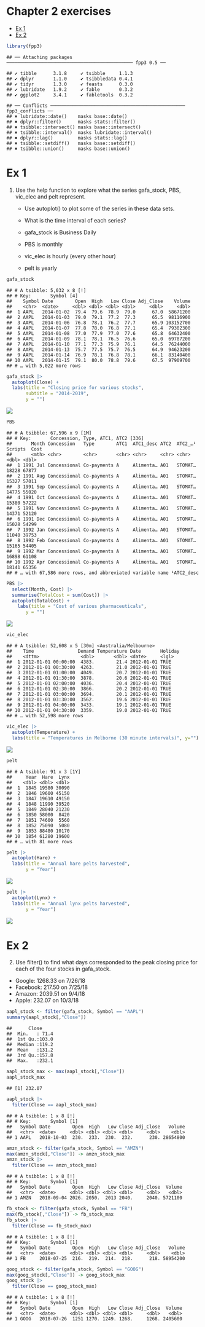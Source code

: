 Chapter 2 exercises
================

- <a href="#ex-1" id="toc-ex-1">Ex 1</a>
- <a href="#ex-2" id="toc-ex-2">Ex 2</a>

``` r
library(fpp3)
```

    ## ── Attaching packages ────────────────────────────────────────────── fpp3 0.5 ──

    ## ✔ tibble      3.1.8     ✔ tsibble     1.1.3
    ## ✔ dplyr       1.1.0     ✔ tsibbledata 0.4.1
    ## ✔ tidyr       1.3.0     ✔ feasts      0.3.0
    ## ✔ lubridate   1.9.2     ✔ fable       0.3.2
    ## ✔ ggplot2     3.4.1     ✔ fabletools  0.3.2

    ## ── Conflicts ───────────────────────────────────────────────── fpp3_conflicts ──
    ## ✖ lubridate::date()    masks base::date()
    ## ✖ dplyr::filter()      masks stats::filter()
    ## ✖ tsibble::intersect() masks base::intersect()
    ## ✖ tsibble::interval()  masks lubridate::interval()
    ## ✖ dplyr::lag()         masks stats::lag()
    ## ✖ tsibble::setdiff()   masks base::setdiff()
    ## ✖ tsibble::union()     masks base::union()

# Ex 1

1.  Use the help function to explore what the series gafa_stock, PBS,
    vic_elec and pelt represent.

    - Use autoplot() to plot some of the series in these data sets.

    - What is the time interval of each series?

    - gafa_stock is Business Daily

    - PBS is monthly

    - vic_elec is hourly (every other hour)

    - pelt is yearly

``` r
gafa_stock
```

    ## # A tsibble: 5,032 x 8 [!]
    ## # Key:       Symbol [4]
    ##    Symbol Date        Open  High   Low Close Adj_Close    Volume
    ##    <chr>  <date>     <dbl> <dbl> <dbl> <dbl>     <dbl>     <dbl>
    ##  1 AAPL   2014-01-02  79.4  79.6  78.9  79.0      67.0  58671200
    ##  2 AAPL   2014-01-03  79.0  79.1  77.2  77.3      65.5  98116900
    ##  3 AAPL   2014-01-06  76.8  78.1  76.2  77.7      65.9 103152700
    ##  4 AAPL   2014-01-07  77.8  78.0  76.8  77.1      65.4  79302300
    ##  5 AAPL   2014-01-08  77.0  77.9  77.0  77.6      65.8  64632400
    ##  6 AAPL   2014-01-09  78.1  78.1  76.5  76.6      65.0  69787200
    ##  7 AAPL   2014-01-10  77.1  77.3  75.9  76.1      64.5  76244000
    ##  8 AAPL   2014-01-13  75.7  77.5  75.7  76.5      64.9  94623200
    ##  9 AAPL   2014-01-14  76.9  78.1  76.8  78.1      66.1  83140400
    ## 10 AAPL   2014-01-15  79.1  80.0  78.8  79.6      67.5  97909700
    ## # … with 5,022 more rows

``` r
gafa_stock |>
  autoplot(Close) +
  labs(title = "Closing price for various stocks",
       subtitle = "2014-2019",
       y = "")
```

![](Ch2Exercises_files/figure-gfm/unnamed-chunk-3-1.png)<!-- -->

``` r
PBS
```

    ## # A tsibble: 67,596 x 9 [1M]
    ## # Key:       Concession, Type, ATC1, ATC2 [336]
    ##       Month Concession   Type        ATC1  ATC1_desc ATC2  ATC2_…¹ Scripts  Cost
    ##       <mth> <chr>        <chr>       <chr> <chr>     <chr> <chr>     <dbl> <dbl>
    ##  1 1991 Jul Concessional Co-payments A     Alimenta… A01   STOMAT…   18228 67877
    ##  2 1991 Aug Concessional Co-payments A     Alimenta… A01   STOMAT…   15327 57011
    ##  3 1991 Sep Concessional Co-payments A     Alimenta… A01   STOMAT…   14775 55020
    ##  4 1991 Oct Concessional Co-payments A     Alimenta… A01   STOMAT…   15380 57222
    ##  5 1991 Nov Concessional Co-payments A     Alimenta… A01   STOMAT…   14371 52120
    ##  6 1991 Dec Concessional Co-payments A     Alimenta… A01   STOMAT…   15028 54299
    ##  7 1992 Jan Concessional Co-payments A     Alimenta… A01   STOMAT…   11040 39753
    ##  8 1992 Feb Concessional Co-payments A     Alimenta… A01   STOMAT…   15165 54405
    ##  9 1992 Mar Concessional Co-payments A     Alimenta… A01   STOMAT…   16898 61108
    ## 10 1992 Apr Concessional Co-payments A     Alimenta… A01   STOMAT…   18141 65356
    ## # … with 67,586 more rows, and abbreviated variable name ¹​ATC2_desc

``` r
PBS |> 
  select(Month, Cost) |>
  summarise(TotalCost = sum(Cost)) |>
  autoplot(TotalCost) +
    labs(title = "Cost of various pharmaceuticals",
       y = "")
```

![](Ch2Exercises_files/figure-gfm/unnamed-chunk-5-1.png)<!-- -->

``` r
vic_elec
```

    ## # A tsibble: 52,608 x 5 [30m] <Australia/Melbourne>
    ##    Time                Demand Temperature Date       Holiday
    ##    <dttm>               <dbl>       <dbl> <date>     <lgl>  
    ##  1 2012-01-01 00:00:00  4383.        21.4 2012-01-01 TRUE   
    ##  2 2012-01-01 00:30:00  4263.        21.0 2012-01-01 TRUE   
    ##  3 2012-01-01 01:00:00  4049.        20.7 2012-01-01 TRUE   
    ##  4 2012-01-01 01:30:00  3878.        20.6 2012-01-01 TRUE   
    ##  5 2012-01-01 02:00:00  4036.        20.4 2012-01-01 TRUE   
    ##  6 2012-01-01 02:30:00  3866.        20.2 2012-01-01 TRUE   
    ##  7 2012-01-01 03:00:00  3694.        20.1 2012-01-01 TRUE   
    ##  8 2012-01-01 03:30:00  3562.        19.6 2012-01-01 TRUE   
    ##  9 2012-01-01 04:00:00  3433.        19.1 2012-01-01 TRUE   
    ## 10 2012-01-01 04:30:00  3359.        19.0 2012-01-01 TRUE   
    ## # … with 52,598 more rows

``` r
vic_elec |>
  autoplot(Temperature) +
  labs(title = "Temperatures in Melborne (30 minute intervals)", y="")
```

![](Ch2Exercises_files/figure-gfm/unnamed-chunk-7-1.png)<!-- -->

``` r
pelt
```

    ## # A tsibble: 91 x 3 [1Y]
    ##     Year  Hare  Lynx
    ##    <dbl> <dbl> <dbl>
    ##  1  1845 19580 30090
    ##  2  1846 19600 45150
    ##  3  1847 19610 49150
    ##  4  1848 11990 39520
    ##  5  1849 28040 21230
    ##  6  1850 58000  8420
    ##  7  1851 74600  5560
    ##  8  1852 75090  5080
    ##  9  1853 88480 10170
    ## 10  1854 61280 19600
    ## # … with 81 more rows

``` r
pelt |>
  autoplot(Hare) +
  labs(title = "Annual hare pelts harvested",
       y = "Year")
```

![](Ch2Exercises_files/figure-gfm/unnamed-chunk-9-1.png)<!-- -->

``` r
pelt |>
  autoplot(Lynx) +
  labs(title = "Annual lynx pelts harvested",
       y = "Year")
```

![](Ch2Exercises_files/figure-gfm/unnamed-chunk-10-1.png)<!-- -->

# Ex 2

2.  Use filter() to find what days corresponded to the peak closing
    price for each of the four stocks in gafa_stock.

- Google: 1268.33 on 7/26/18
- Facebook: 217.50 on 7/25/18
- Amazon: 2039.51 on 9/4/18
- Apple: 232.07 on 10/3/18

``` r
aapl_stock <- filter(gafa_stock, Symbol == "AAPL")
summary(aapl_stock[,"Close"])
```

    ##      Close      
    ##  Min.   : 71.4  
    ##  1st Qu.:103.0  
    ##  Median :119.2  
    ##  Mean   :131.2  
    ##  3rd Qu.:157.8  
    ##  Max.   :232.1

``` r
aapl_stock_max <- max(aapl_stock[,"Close"])
aapl_stock_max
```

    ## [1] 232.07

``` r
aapl_stock |>
  filter(Close == aapl_stock_max)
```

    ## # A tsibble: 1 x 8 [!]
    ## # Key:       Symbol [1]
    ##   Symbol Date        Open  High   Low Close Adj_Close   Volume
    ##   <chr>  <date>     <dbl> <dbl> <dbl> <dbl>     <dbl>    <dbl>
    ## 1 AAPL   2018-10-03  230.  233.  230.  232.      230. 28654800

``` r
amzn_stock <- filter(gafa_stock, Symbol == "AMZN")
max(amzn_stock[,"Close"]) -> amzn_stock_max
amzn_stock |>
  filter(Close == amzn_stock_max)
```

    ## # A tsibble: 1 x 8 [!]
    ## # Key:       Symbol [1]
    ##   Symbol Date        Open  High   Low Close Adj_Close  Volume
    ##   <chr>  <date>     <dbl> <dbl> <dbl> <dbl>     <dbl>   <dbl>
    ## 1 AMZN   2018-09-04 2026. 2050.  2013 2040.     2040. 5721100

``` r
fb_stock <- filter(gafa_stock, Symbol == "FB")
max(fb_stock[,"Close"]) -> fb_stock_max
fb_stock |>
  filter(Close == fb_stock_max)
```

    ## # A tsibble: 1 x 8 [!]
    ## # Key:       Symbol [1]
    ##   Symbol Date        Open  High   Low Close Adj_Close   Volume
    ##   <chr>  <date>     <dbl> <dbl> <dbl> <dbl>     <dbl>    <dbl>
    ## 1 FB     2018-07-25  216.  219.  214.  218.      218. 58954200

``` r
goog_stock <- filter(gafa_stock, Symbol == "GOOG")
max(goog_stock[,"Close"]) -> goog_stock_max
goog_stock |>
  filter(Close == goog_stock_max)
```

    ## # A tsibble: 1 x 8 [!]
    ## # Key:       Symbol [1]
    ##   Symbol Date        Open  High   Low Close Adj_Close  Volume
    ##   <chr>  <date>     <dbl> <dbl> <dbl> <dbl>     <dbl>   <dbl>
    ## 1 GOOG   2018-07-26  1251 1270. 1249. 1268.     1268. 2405600
